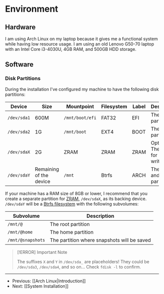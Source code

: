 # Environment

## Hardware

I am using Arch Linux on my laptop because it gives me a functional system while having low resource usage. I am using an old Lenovo G50-70 laptop with an Intel Core i3-4030U, 4GB RAM, and 500GB HDD storage.

## Software

### Disk Partitions

During the installation I've configured my machine to have the following disk partitions:

| Device      | Size                    | Mountpoint      | Filesystem | Label | Description                             |
| ----------- | ----------------------- | --------------- | ---------- | ----- | --------------------------------------- |
| `/dev/sda1` | 600M                    | `/mnt/boot/efi` | FAT32      | EFI   | The EFI partition                       |
| `/dev/sda2` | 1G                      | `/mnt/boot`     | EXT4       | BOOT  | The boot partition                      |
| `/dev/sdaX` | 2G                      | ZRAM            | ZRAM       | ZRAM  | Optional, The device for ZRAM writeback |
| `/dev/sdaY` | Remaining of the device | `/mnt`          | Btrfs      | ARCH  | The root and home parition              |

If your machine has a RAM size of 8GB or lower, I recommend that you create a separate partition for [ZRAM](https://wiki.archlinux.org/title/Zram), `/dev/sdaX`, as its backing device. `/dev/sdaY` will be a [Btrfs filesystem](https://wiki.archlinux.org/title/Btrfs) with the following subvolumes:

| Subvolume         | Description                                 |
| ----------------- | ------------------------------------------- |
| `/mnt/@`          | The root partition                          |
| `/mnt/@home`      | The home partition                          |
| `/mnt/@snapshots` | The partition where snapshots will be saved |

> [!ERROR] Important Note
> 
> The suffixes `X` and `Y` in `/dev/sda_` are placeholders! They could be `/dev/sda3`, `/dev/sda4`, and so on... Check `fdisk -l` to confirm.

---

- Previous: [[Arch Linux|Introduction]]
- Next: [[System Installation]]
